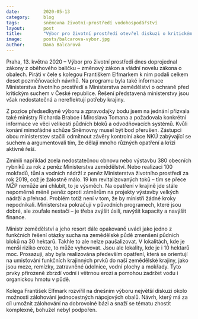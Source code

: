 ```yaml
---
date:         2020-05-13
category:     blog
tags:         sněmovna životní-prostředí vodohospodářství
layout:       post
title:        "Výbor pro životní prostředí otevřel diskuzi o kritickém stavu sucha a zálohování PET lahví"
image:        posts/balcarova-vybor.jpg
author:       Dana Balcarová
---  
```




Praha, 13. května 2020 – Výbor pro životní prostředí dnes doprojednal zákony z oběhového balíčku – změnový zákon a vládní novelu zákona o obalech. Piráti v čele s kolegou Františkem Elfmarkem k nim podali celkem deset pozměňovacích návrhů. Na programu byla také informace Ministerstva životního prostředí a Ministerstva zemědělství o ochraně před kritickým suchem v České republice. Řešení představená ministerstvy jsou však nedostatečná a nereflektují potřeby krajiny.

 

Z pozice předsedkyně výboru a zpravodajky bodu jsem na jednání přizvala také ministry Richarda Brabce i Miroslava Tomana a požadovala konkrétní informace ve věci velikosti půdních bloků a odvodňovacích systémů. Kvůli konání mimořádné schůze Sněmovny musel být bod přerušen. Zástupci obou ministerstev stačili odmítnout závěry kontrolní akce NKÚ zabývající se suchem a argumentovali tím, že dělají mnoho různých opatření a krizi aktivně řeší. 

 

Zmínili například zcela nedostatečnou obnovu nebo výstavbu 380 obecních rybníků za rok z peněz Ministerstva zemědělství. Nebo realizaci 100 mokřadů, tůní a vodních nádrží z peněz Ministerstva životního prostředí za rok 2019, což je žalostně málo. 19 km revitalizovaných toků – tím se přece MŽP nemůže ani chlubit, to je výsměch. Na opatření v krajině jde stále nepoměrně méně peněz oproti záměrům na projekty výstavby velkých nádrží a přehrad. Problém totiž není v tom, že by ministři žádné kroky nepodnikali. Ministerstva pokračují v původních programech, které jsou dobré, ale zoufale nestačí – je třeba zvýšit úsilí, navýšit kapacity a navýšit finance.

 

Ministr zemědělství a jeho resort dále opakovaně uvádí jako jedno z funkčních řešení otázky sucha na zemědělské půdě zmenšení půdních bloků na 30 hektarů. Takhle to ale nelze paušalizovat. V lokalitách, kde je menší riziko eroze, to může vyhovovat. Jsou ale lokality, kde je i 10 hektarů moc. Prosazuji, aby byla realizována především opatření, která se orientují na umisťování funkčních krajinných prvků do naší zemědělské krajiny, jako jsou meze, remízky, zatravněné údolnice, vodní plochy a mokřady. Tyto prvky přirozeně zbrzdí vodní i větrnou erozi a pomohou zadržet vodu i organickou hmotu v půdě.

 

Kolega František Elfmark rozvířil na dnešním výboru největší diskuzi okolo možnosti zálohování jednocestných nápojových obalů. Návrh, který má za cíl umožnit zálohování na dobrovolné bázi a snaží se tématu zhostit komplexně, bohužel nebyl podpořen. 
